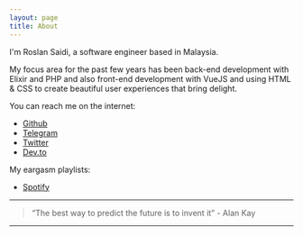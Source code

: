 ```yaml
---
layout: page
title: About
---
```


I'm Roslan Saidi, a software engineer based in Malaysia. 

My focus area for the past few years has been back-end development with Elixir and PHP and also front-end development with VueJS and using HTML & CSS to create beautiful user experiences that bring delight.

You can reach me on the internet:
* [Github](https://github.com/rootchips)
* [Telegram](https://t.me/chips)
* [Twitter](https://twitter.com/rootchps)
* [Dev.to](https://dev.to/rootchips)

My eargasm playlists:
* [Spotify](https://open.spotify.com/user/rootchips)

---

> “The best way to predict the future is to invent it” - Alan Kay

---


